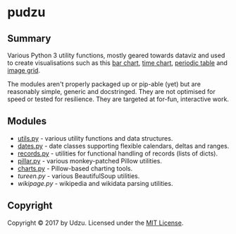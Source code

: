 # pudzu

## Summary

Various Python 3 utility functions, mostly geared towards dataviz and used to create visualisations such as this [bar chart](https://raw.githubusercontent.com/Udzu/pudzu/master/dataviz/ukelections.png), [time chart](https://raw.githubusercontent.com/Udzu/pudzu/master/dataviz/g7.png), [periodic table](https://raw.githubusercontent.com/Udzu/pudzu/master/dataviz/periodic.png)  and [image grid](https://raw.githubusercontent.com/Udzu/pudzu/master/dataviz/40under40.png).

The modules aren't properly packaged up or pip-able (yet) but are reasonably simple, generic and docstringed. They are not optimised for speed or tested for resilience. They are targeted at for-fun, interactive work.

## Modules

- [utils.py](utils.md) - various utility functions and data structures.
- [dates.py](dates.md) - date classes supporting flexible calendars, deltas and ranges.
- [records.py](records.md) - utilities for functional handling of records (lists of dicts).
- [pillar.py](pillar.md) - various monkey-patched Pillow utilities.
- [charts.py](charts.md) - Pillow-based charting tools.
- *tureen.py* - various BeautifulSoup utilities.
- *wikipage.py* - wikipedia and wikidata parsing utilities.

## Copyright

Copyright © 2017 by Udzu. Licensed under the [MIT License](LICENSE).
